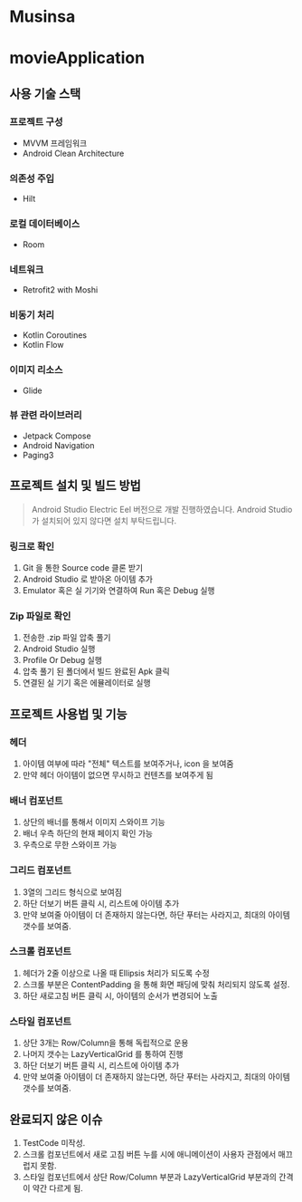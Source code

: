 # Musinsa

# movieApplication

## 사용 기술 스택

### 프로젝트 구성
- MVVM 프레임워크
- Android Clean Architecture

### 의존성 주입
- Hilt

### 로컬 데이터베이스
- Room

### 네트워크
- Retrofit2 with Moshi

### 비동기 처리
- Kotlin Coroutines
- Kotlin Flow

### 이미지 리소스
- Glide
### 뷰 관련 라이브러리
- Jetpack Compose
- Android Navigation
- Paging3

## 프로젝트 설치 및 빌드 방법
> Android Studio Electric Eel 버전으로 개발 진행하였습니다.
> Android Studio 가 설치되어 있지 않다면 설치 부탁드립니다.
### 링크로 확인
1. Git 을 통한 Source code 클론 받기
2. Android Studio 로 받아온 아이템 추가
3. Emulator 혹은 실 기기와 연결하여 Run 혹은 Debug 실행

### Zip 파일로 확인
1. 전송한 .zip 파일 압축 풀기
2. Android Studio 실행
3. Profile Or Debug 실행
4. 압축 풀기 된 폴더에서 빌드 완료된 Apk 클릭
5. 연결된 실 기기 혹은 에뮬레이터로 실행

## 프로젝트 사용법 및 기능
### 헤더
1. 아이템 여부에 따라 "전체" 텍스트를 보여주거나, icon 을 보여줌
2. 만약 헤더 아이템이 없으면 무시하고 컨텐츠를 보여주게 됨
### 배너 컴포넌트
1. 상단의 배너를 통해서 이미지 스와이프 기능
2. 배너 우측 하단의 현재 페이지 확인 가능
3. 우측으로 무한 스와이프 가능
### 그리드 컴포넌트
1. 3열의 그리드 형식으로 보여짐
2. 하단 더보기 버튼 클릭 시, 리스트에 아이템 추가
3. 만약 보여줄 아이템이 더 존재하지 않는다면, 하단 푸터는 사라지고, 최대의 아이템 갯수를 보여줌.
### 스크롤 컴포넌트
1. 헤더가 2줄 이상으로 나올 때 Ellipsis 처리가 되도록 수정
2. 스크롤 부분은 ContentPadding 을 통해 화면 패딩에 맞춰 처리되지 않도록 설정.
3. 하단 새로고침 버튼 클릭 시, 아이템의 순서가 변경되어 노출
### 스타일 컴포넌트
1. 상단 3개는 Row/Column을 통해 독립적으로 운용
2. 나머지 갯수는 LazyVerticalGrid 를 통하여 진행
3. 하단 더보기 버튼 클릭 시, 리스트에 아이템 추가
4. 만약 보여줄 아이템이 더 존재하지 않는다면, 하단 푸터는 사라지고, 최대의 아이템 갯수를 보여줌.
## 완료되지 않은 이슈
1. TestCode 미작성.
2. 스크롤 컴포넌트에서 새로 고침 버튼 누를 시에 애니메이션이 사용자 관점에서 매끄럽지 못함.
3. 스타일 컴포넌트에서 상단 Row/Column 부분과 LazyVerticalGrid 부분과의 간격이 약간 다르게 됨.

